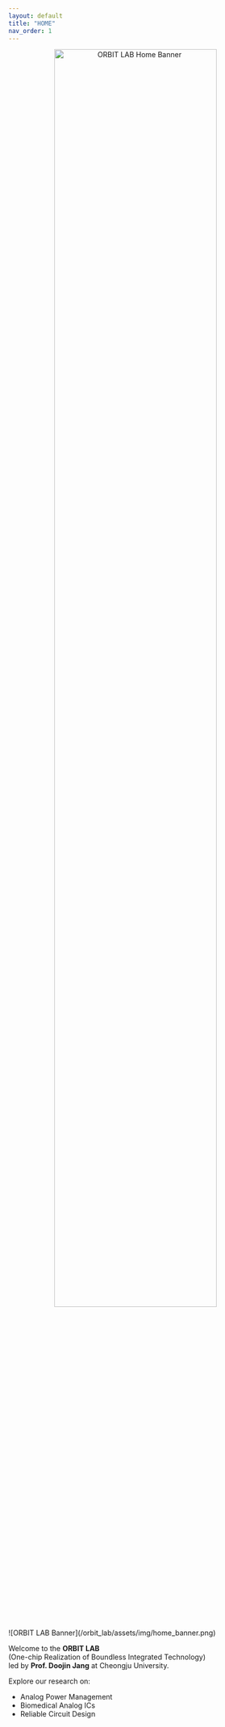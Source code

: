 ```yaml
---
layout: default
title: "HOME"
nav_order: 1
---
```


<p align="center">
  <img src="/orbit_lab/assets/img/home_banner.png" alt="ORBIT LAB Home Banner" width="80%">
</p>
![ORBIT LAB Banner](/orbit_lab/assets/img/home_banner.png)

Welcome to the **ORBIT LAB**  
(One-chip Realization of Boundless Integrated Technology)  
led by **Prof. Doojin Jang** at Cheongju University.

Explore our research on:

- Analog Power Management
- Biomedical Analog ICs
- Reliable Circuit Design
